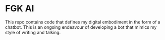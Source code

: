 # FGK AI

This repo contains code that defines my digital embodiment in the form of a chatbot. This is an ongoing endeavour of developing a bot that mimics my style of writing and talking. 
